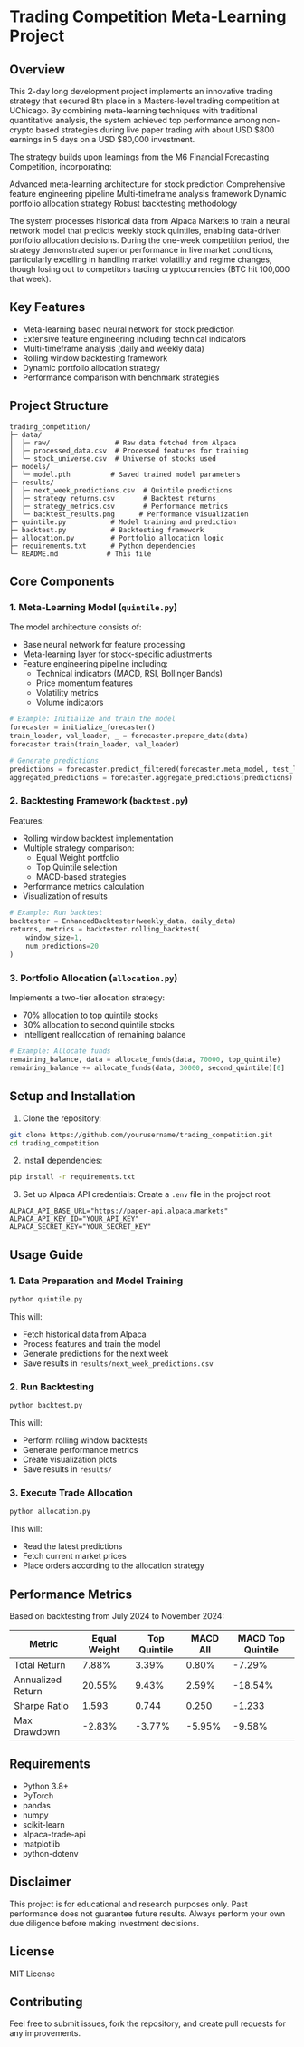 # Trading Competition Meta-Learning Project

## Overview
This 2-day long development project implements an innovative trading strategy that secured 8th place in a Masters-level trading competition at UChicago. By combining meta-learning techniques with traditional quantitative analysis, the system achieved top performance among non-crypto based strategies during live paper trading with about USD $800 earnings in 5 days on a USD $80,000 investment.

The strategy builds upon learnings from the M6 Financial Forecasting Competition, incorporating:

Advanced meta-learning architecture for stock prediction
Comprehensive feature engineering pipeline
Multi-timeframe analysis framework
Dynamic portfolio allocation strategy
Robust backtesting methodology

The system processes historical data from Alpaca Markets to train a neural network model that predicts weekly stock quintiles, enabling data-driven portfolio allocation decisions. During the one-week competition period, the strategy demonstrated superior performance in live market conditions, particularly excelling in handling market volatility and regime changes, though losing out to competitors trading cryptocurrencies (BTC hit 100,000 that week).

## Key Features
- Meta-learning based neural network for stock prediction
- Extensive feature engineering including technical indicators
- Multi-timeframe analysis (daily and weekly data)
- Rolling window backtesting framework
- Dynamic portfolio allocation strategy
- Performance comparison with benchmark strategies

## Project Structure
```
trading_competition/
├─ data/
│  ├─ raw/                # Raw data fetched from Alpaca
│  ├─ processed_data.csv  # Processed features for training
│  └─ stock_universe.csv  # Universe of stocks used
├─ models/
│  └─ model.pth          # Saved trained model parameters
├─ results/
│  ├─ next_week_predictions.csv  # Quintile predictions
│  ├─ strategy_returns.csv       # Backtest returns
│  ├─ strategy_metrics.csv       # Performance metrics
│  └─ backtest_results.png      # Performance visualization
├─ quintile.py           # Model training and prediction
├─ backtest.py           # Backtesting framework
├─ allocation.py         # Portfolio allocation logic
├─ requirements.txt      # Python dependencies
└─ README.md            # This file
```

## Core Components

### 1. Meta-Learning Model (`quintile.py`)
The model architecture consists of:
- Base neural network for feature processing
- Meta-learning layer for stock-specific adjustments
- Feature engineering pipeline including:
  - Technical indicators (MACD, RSI, Bollinger Bands)
  - Price momentum features
  - Volatility metrics
  - Volume indicators

```python
# Example: Initialize and train the model
forecaster = initialize_forecaster()
train_loader, val_loader, _ = forecaster.prepare_data(data)
forecaster.train(train_loader, val_loader)

# Generate predictions
predictions = forecaster.predict_filtered(forecaster.meta_model, test_loader)
aggregated_predictions = forecaster.aggregate_predictions(predictions)
```

### 2. Backtesting Framework (`backtest.py`)
Features:
- Rolling window backtest implementation
- Multiple strategy comparison:
  - Equal Weight portfolio
  - Top Quintile selection
  - MACD-based strategies
- Performance metrics calculation
- Visualization of results

```python
# Example: Run backtest
backtester = EnhancedBacktester(weekly_data, daily_data)
returns, metrics = backtester.rolling_backtest(
    window_size=1,
    num_predictions=20
)
```

### 3. Portfolio Allocation (`allocation.py`)
Implements a two-tier allocation strategy:
- 70% allocation to top quintile stocks
- 30% allocation to second quintile stocks
- Intelligent reallocation of remaining balance

```python
# Example: Allocate funds
remaining_balance, data = allocate_funds(data, 70000, top_quintile)
remaining_balance += allocate_funds(data, 30000, second_quintile)[0]
```

## Setup and Installation

1. Clone the repository:
```bash
git clone https://github.com/yourusername/trading_competition.git
cd trading_competition
```

2. Install dependencies:
```bash
pip install -r requirements.txt
```

3. Set up Alpaca API credentials:
Create a `.env` file in the project root:
```env
ALPACA_API_BASE_URL="https://paper-api.alpaca.markets"
ALPACA_API_KEY_ID="YOUR_API_KEY"
ALPACA_SECRET_KEY="YOUR_SECRET_KEY"
```

## Usage Guide

### 1. Data Preparation and Model Training
```bash
python quintile.py
```
This will:
- Fetch historical data from Alpaca
- Process features and train the model
- Generate predictions for the next week
- Save results in `results/next_week_predictions.csv`

### 2. Run Backtesting
```bash
python backtest.py
```
This will:
- Perform rolling window backtests
- Generate performance metrics
- Create visualization plots
- Save results in `results/`

### 3. Execute Trade Allocation
```bash
python allocation.py
```
This will:
- Read the latest predictions
- Fetch current market prices
- Place orders according to the allocation strategy

## Performance Metrics
Based on backtesting from July 2024 to November 2024:

| Metric | Equal Weight | Top Quintile | MACD All | MACD Top Quintile |
|--------|-------------|--------------|-----------|-------------------|
| Total Return | 7.88% | 3.39% | 0.80% | -7.29% |
| Annualized Return | 20.55% | 9.43% | 2.59% | -18.54% |
| Sharpe Ratio | 1.593 | 0.744 | 0.250 | -1.233 |
| Max Drawdown | -2.83% | -3.77% | -5.95% | -9.58% |

## Requirements
- Python 3.8+
- PyTorch
- pandas
- numpy
- scikit-learn
- alpaca-trade-api
- matplotlib
- python-dotenv

## Disclaimer
This project is for educational and research purposes only. Past performance does not guarantee future results. Always perform your own due diligence before making investment decisions.

## License
MIT License

## Contributing
Feel free to submit issues, fork the repository, and create pull requests for any improvements.
